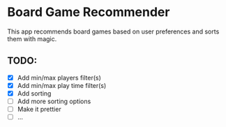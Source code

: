 # Board Game Recommender
This app recommends board games based on user preferences and sorts them with magic.

## TODO:
- [x] Add min/max players filter(s)
- [x] Add min/max play time filter(s)
- [x] Add sorting
- [ ] Add more sorting options
- [ ] Make it prettier
- [ ] ...
